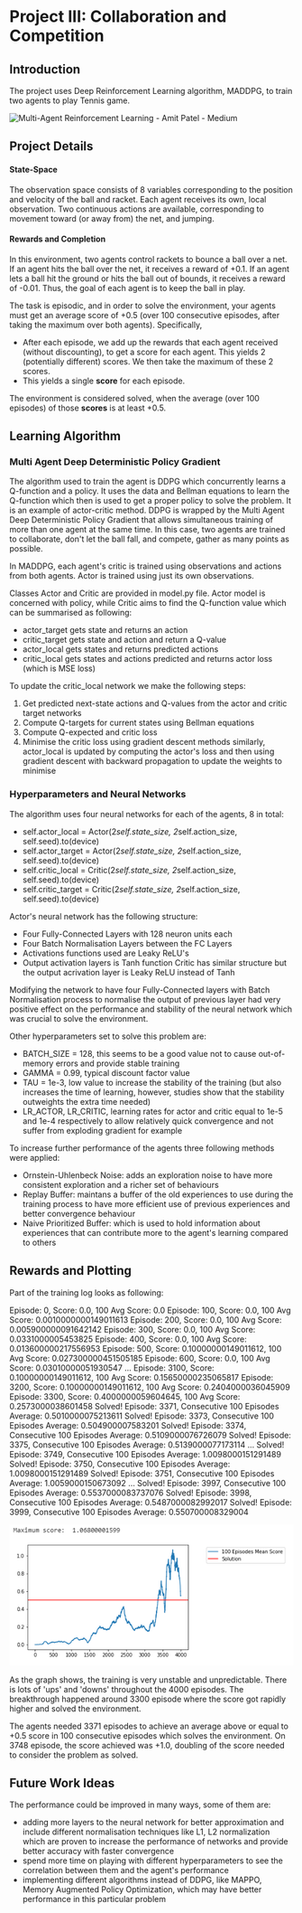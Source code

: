 
# Project III: Collaboration and Competition

## Introduction

The project uses Deep Reinforcement Learning algorithm, MADDPG, to train two agents to play Tennis game.

![Multi-Agent Reinforcement Learning - Amit Patel - Medium](https://miro.medium.com/max/1200/1*UmQHDskrYnONpVFk-1TjZA.gif)

## Project Details

#### State-Space

The observation space consists of 8 variables corresponding to the position and velocity of the ball and racket. Each agent receives its own, local observation. Two continuous actions are available, corresponding to movement toward (or away from) the net, and jumping.

#### Rewards and Completion

In this environment, two agents control rackets to bounce a ball over a net. If an agent hits the ball over the net, it receives a reward of +0.1. If an agent lets a ball hit the ground or hits the ball out of bounds, it receives a reward of -0.01. Thus, the goal of each agent is to keep the ball in play.


The task is episodic, and in order to solve the environment, your agents must get an average score of +0.5 (over 100 consecutive episodes, after taking the maximum over both agents). Specifically,

-   After each episode, we add up the rewards that each agent received (without discounting), to get a score for each agent. This yields 2 (potentially different) scores. We then take the maximum of these 2 scores.
-   This yields a single  **score**  for each episode.

The environment is considered solved, when the average (over 100 episodes) of those  **scores**  is at least +0.5.

## Learning Algorithm
### Multi Agent Deep Deterministic Policy Gradient
The algorithm used to train the agent is DDPG which concurrently learns a Q-function and a policy. It uses the data and Bellman equations to learn the Q-function which then is used to get a proper policy to solve the problem. It is an example of actor-critic method. DDPG is wrapped by the Multi Agent Deep Deterministic Policy Gradient that allows simultaneous training of more than one agent at the same time. In this case, two agents are trained to collaborate, don't let the ball fall, and compete, gather as many points as possible.

In MADDPG, each agent's critic is trained using observations and actions from both agents. Actor is trained using just its own observations.

Classes Actor and Critic are provided in model.py file. Actor model is concerned with policy, while Critic aims to find the Q-function value which can be summarised as following:
- actor_target gets state and returns an action
- critic_target gets state and action and return a Q-value
- actor_local gets states and returns predicted actions
- critic_local gets states and actions predicted and returns actor loss (which is MSE loss)

To update the critic_local network we make the following steps:
1. Get predicted next-state actions and Q-values from the actor and critic target networks
2. Compute Q-targets for current states using Bellman equations
3. Compute Q-expected and critic loss
4. Minimise the critic loss using gradient descent methods
similarly, actor_local is updated by computing the actor's loss and then using gradient descent with backward propagation to update the weights to minimise 

### Hyperparameters and Neural Networks
The algorithm uses four neural networks for each of the agents, 8 in total:

- self.actor_local = Actor(2*self.state_size, 2*self.action_size, self.seed).to(device)
- self.actor_target = Actor(2*self.state_size, 2*self.action_size, self.seed).to(device)
- self.critic_local = Critic(2*self.state_size, 2*self.action_size, self.seed).to(device)
- self.critic_target = Critic(2*self.state_size, 2*self.action_size, self.seed).to(device)

Actor's neural network has the following structure:
- Four Fully-Connected Layers with 128 neuron units each
- Four Batch Normalisation Layers between the FC Layers
- Activations functions used are Leaky ReLU's
- Output activation layers is Tanh function
Critic has similar structure but the output acrivation layer is Leaky ReLU instead of Tanh

Modifying the network to have four Fully-Connected layers with Batch Normalisation process to normalise the output of previous layer had very positive effect on the performance and stability of the neural network which was crucial to solve the environment.

Other hyperparameters set to solve this problem are:
- BATCH_SIZE = 128, this seems to be a good value not to cause out-of-memory errors and provide stable training
- GAMMA = 0.99, typical discount factor value
- TAU = 1e-3, low value to increase the stability of the training (but also increases the time of learning, however, studies show that the stability outweights the extra time needed)
- LR_ACTOR, LR_CRITIC, learning rates for actor and critic equal to 1e-5 and 1e-4 respectively to allow relatively quick convergence and not suffer from exploding gradient for example

To increase further performance of the agents three following methods were applied:
- Ornstein-Uhlenbeck Noise: adds an exploration noise to have more consistent exploration and a richer set of behaviours
- Replay Buffer: maintans a buffer of the old experiences to use during the training process to have more efficient use of previous experiences and better convergence behaviour
- Naive Prioritized Buffer: which is used to hold information about experiences that can contribute more to the agent's learning compared to others

## Rewards and Plotting
Part of the training log looks as following:

Episode: 0, Score: 0.0, 100 Avg Score: 0.0
Episode: 100, Score: 0.0, 100 Avg Score: 0.0010000000149011613
Episode: 200, Score: 0.0, 100 Avg Score: 0.005900000091642142
Episode: 300, Score: 0.0, 100 Avg Score: 0.0331000005453825
Episode: 400, Score: 0.0, 100 Avg Score: 0.013600000217556953
Episode: 500, Score: 0.10000000149011612, 100 Avg Score: 0.027300000451505185
Episode: 600, Score: 0.0, 100 Avg Score: 0.03010000051930547
...
Episode: 3100, Score: 0.10000000149011612, 100 Avg Score: 0.15650000235065817
Episode: 3200, Score: 0.10000000149011612, 100 Avg Score: 0.2404000036045909
Episode: 3300, Score: 0.4000000059604645, 100 Avg Score: 0.2573000038601458
Solved! Episode: 3371, Consecutive 100 Episodes Average: 0.5010000075213611
Solved! Episode: 3373, Consecutive 100 Episodes Average: 0.504900007583201
Solved! Episode: 3374, Consecutive 100 Episodes Average: 0.5109000076726079
Solved! Episode: 3375, Consecutive 100 Episodes Average: 0.5139000077173114
...
Solved! Episode: 3749, Consecutive 100 Episodes Average: 1.0098000151291489
Solved! Episode: 3750, Consecutive 100 Episodes Average: 1.0098000151291489
Solved! Episode: 3751, Consecutive 100 Episodes Average: 1.0059000150673092
...
Solved! Episode: 3997, Consecutive 100 Episodes Average: 0.5537000083737076
Solved! Episode: 3998, Consecutive 100 Episodes Average: 0.5487000082992017
Solved! Episode: 3999, Consecutive 100 Episodes Average: 0.550700008329004

![training_0](train_0.png "training_0")

As the graph shows, the training is very unstable and unpredictable. There is lots of 'ups' and 'downs' throughout the 4000 episodes. The breakthrough happened around 3300 episode where the score got rapidly higher and solved the environment. 

The agents needed 3371 episodes to achieve an average above or equal to +0.5 score in 100 consecutive episodes which solves the environment. On 3748 episode, the score achieved was +1.0, doubling of the score needed to consider the problem as solved.

## Future Work Ideas
The performance could be improved in many ways, some of them are:
- adding more layers to the neural network for better approximation and include different normalisation techniques like L1, L2 normalization which are proven to increase the performance of networks and provide better accuracy with faster convergence
- spend more time on playing with different hyperparameters to see the correlation between them and the agent's performance
- implementing different algorithms instead of DDPG, like MAPPO, Memory Augmented Policy Optimization, which may have better performance in this particular problem